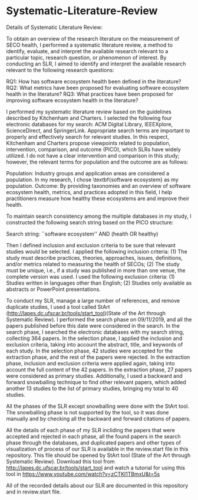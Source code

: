 # Systematic-Literature-Review
Details of Systematic Literature Review:

To obtain an overview of the research literature on the measurement of SECO health, I performed a systematic literature review, a method to identify, evaluate, and interpret the available research relevant to a particular topic, research question, or phenomenon of interest. By conducting an SLR, I aimed to identify and interpret the available research relevant to the following research questions:

RQ1: How has software ecosystem health been defined in the literature?
RQ2: What metrics have been proposed for evaluating software ecosystem health in the literature?
RQ3: What practices have been proposed for improving software ecosystem health in the literature?

I performed my systematic literature review based on the guidelines described by Kitchenham and Charters. I selected the following four electronic databases for my search: ACM Digital Library, IEEEXplore, ScienceDirect, and SpringerLink. Appropriate search terms are important to properly and effectively search for relevant studies. In this respect, Kitchenham and Charters propose viewpoints related to population, intervention, comparison, and outcome (PICO), which SLRs have widely utilized. I do not have a clear intervention and comparison in this study; however, the relevant terms for population and the outcome are as follows:

Population: Industry groups and application areas are considered a population. In my research, I chose \textbf{software ecosystem} as my population.
Outcome: By providing taxonomies and an overview of software ecosystem health, metrics, and practices adopted in this field,
I help practitioners measure how healthy these ecosystems are and improve their health.

To maintain search consistency among the multiple databases in my study, I constructed the following search string based on the PICO structure:

Search string: ``software ecosystem'' AND (health OR healthy)

Then I defined inclusion and exclusion criteria to be sure that relevant studies would be selected. I applied the following inclusion criteria: (1) The study must describe practices, theories, approaches, issues, definitions, and/or metrics related to measuring the health of SECOs; (2) The study must be unique, i.e., if a study was published in more than one venue, the complete version was used. I used the following exclusion criteria: (1) Studies written in languages other than English; (2) Studies only available as abstracts or PowerPoint presentations.

To conduct my SLR, manage a large number of references, and remove duplicate studies, I used a tool called StArt (http://lapes.dc.ufscar.br/tools/start_tool)(State of the Art through Systematic Review). I performed the search phase on 09/11/2019, and all the papers published before this date were considered in the search. In the search phase, I searched the electronic databases with my search string, collecting 364 papers. In the selection phase, I applied the inclusion and exclusion criteria, taking into account the abstract, title, and keywords of each study. In the selection phase, 42 studies were accepted for the extraction phase, and the rest of the papers were rejected. In the extraction phase, inclusion and exclusion criteria were applied again, taking into account the full content of the 42 papers. In the extraction phase, 27 papers were considered as primary studies. Additionally, I used a backward and forward snowballing technique to find other relevant papers, which added another 13 studies to the list of primary studies, bringing my total to 40 studies. 

All the phases of the SLR except snowballing were done with the StArt tool. The snowballing phase is not supported by the tool, so it was done manually and by checking all the backward and forward citations of papers. 

All the details of each phase of my SLR incliding the papers that were accepted and rejected in each phase, all the found papers in the search phase through the databases, and duplicated papers and other types of visualization of process of our SLR is available in the review.start file in this repository. This file should be opened by StArt tool (State of the Art through Systematic Review). Download this tool from http://lapes.dc.ufscar.br/tools/start_tool and watch a tutorial for using this tool in https://www.youtube.com/watch?v=zCTKl1TBmxU&t=5s

All of the recorded details about our SLR are documented in this repository and in review.start file.
